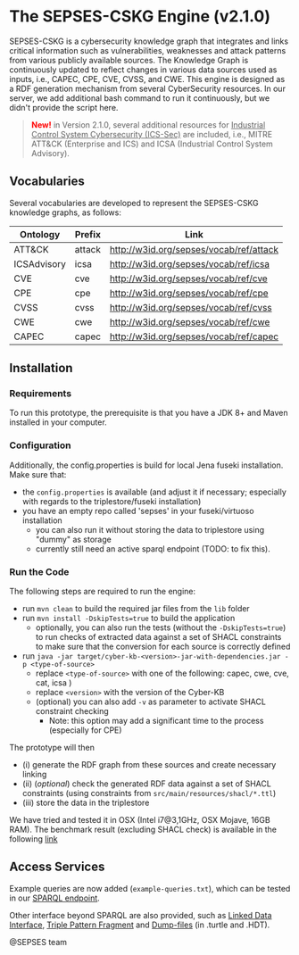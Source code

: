 # The SEPSES-CSKG Engine (v2.1.0)

SEPSES-CSKG is a cybersecurity knowledge graph that integrates and links critical information such as vulnerabilities, weaknesses and attack patterns from various publicly available sources. The Knowledge Graph is continuously updated to reflect changes in various data sources used as inputs, i.e., CAPEC, CPE, CVE, CVSS, and CWE. This engine is designed as a RDF generation mechanism from several CyberSecurity resources. In our server, we add additional bash command to run it continuously, but we didn't provide the script here.

><font color="red">**New!**</font> in Version 2.1.0, several additional resources for <u>Industrial Control System Cybersecurity (ICS-Sec)</u> are included, i.e., MITRE ATT&CK (Enterprise and ICS) and ICSA (Industrial Control System Advisory).

## Vocabularies
Several vocabularies are developed to represent the SEPSES-CSKG knowledge graphs, as follows:

| Ontology   | Prefix | Link                                                                                   |
|------------|--------|----------------------------------------------------------------------------------------|
| ATT&CK     | attack | <a href="http://w3id.org/sepses/vocab/ref/attack" target="_blank">http://w3id.org/sepses/vocab/ref/attack</a> |
| ICSAdvisory| icsa   | <a href="http://w3id.org/sepses/vocab/ref/icsa" target="_blank">http://w3id.org/sepses/vocab/ref/icsa</a>     |
| CVE        | cve    | <a href="http://w3id.org/sepses/vocab/ref/cve" target="_blank">http://w3id.org/sepses/vocab/ref/cve</a>         |
| CPE        | cpe    | <a href="http://w3id.org/sepses/vocab/ref/cpe" target="_blank">http://w3id.org/sepses/vocab/ref/cpe</a>         |
| CVSS       | cvss   | <a href="http://w3id.org/sepses/vocab/ref/cvss" target="_blank">http://w3id.org/sepses/vocab/ref/cvss</a>       |
| CWE        | cwe    | <a href="http://w3id.org/sepses/vocab/ref/cwe" target="_blank">http://w3id.org/sepses/vocab/ref/cwe</a>         |
| CAPEC      | capec  | <a href="http://w3id.org/sepses/vocab/ref/capec" target="_blank">http://w3id.org/sepses/vocab/ref/capec</a>     |


## Installation

### Requirements

To run this prototype, the prerequisite is that you have a JDK 8+ and Maven installed in your computer.

### Configuration
Additionally, the config.properties is build for local Jena fuseki installation. Make sure that: 
* the `config.properties` is available (and adjust it if necessary; especially with regards to the triplestore/fuseki installation)
* you have an empty repo called 'sepses' in your fuseki/virtuoso installation
    * you can also run it without storing the data to triplestore using "dummy" as storage
    * currently still need an active sparql endpoint (TODO: to fix this).


### Run the Code

The following steps are required to run the engine: 
* run `mvn clean` to build the required jar files from the `lib` folder
* run `mvn install -DskipTests=true` to build the application
    * optionally, you can also run the tests (without the `-DskipTests=true`) to run checks of extracted data against a set of SHACL constraints to make sure that the conversion for each source is correctly defined
* run `java -jar target/cyber-kb-<version>-jar-with-dependencies.jar -p <type-of-source>` 
    * replace `<type-of-source>` with one of the following: capec, cwe, cve, cat, icsa )
    * replace `<version>` with the version of the Cyber-KB
    * (optional) you can also add `-v` as parameter to activate SHACL constraint checking 
        * Note: this option may add a significant time to the process (especially for CPE)

The prototype will then 
* (i) generate the RDF graph from these sources and create necessary linking
* (ii) (*optional*) check the generated RDF data against a set of SHACL constraints (using constraints from `src/main/resources/shacl/*.ttl`)
* (iii) store the data in the triplestore

We have tried and tested it in OSX (Intel i7@3,1GHz, OSX Mojave, 16GB RAM). 
The benchmark result (excluding SHACL check) is available in the following [link](https://github.com/sepses/cyber-kg-converter/blob/master/doc/benchmark.png)

## Access Services

Example queries are now added (`example-queries.txt`), which can be tested in our [SPARQL endpoint](https://w3id.org/sepses/sparql).

Other interface beyond SPARQL are also provided, such as [Linked Data Interface](https://sepses.ifs.tuwien.ac.at/index.php/cyber-kg/), [Triple Pattern Fragment](http://ldf-server.sepses.ifs.tuwien.ac.at/) and [Dump-files](https://sepses.ifs.tuwien.ac.at/index.php/datasets/)   (in .turtle and .HDT).


@SEPSES team
